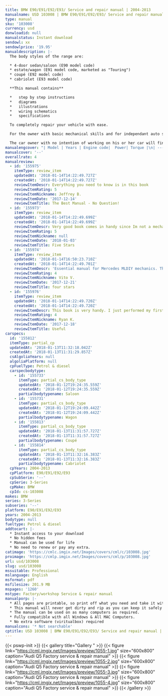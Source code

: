 ```yaml
---
title: BMW E90/E91/E92/E93/ Service and repair manual | 2004-2013
manualname: USD 103008 | BMW E90/E91/E92/E93/ Service and repair manual | 2004-2013
type: manual
sku: '103008'
currency: usd
donwloadid: null
manualstatus: Instant download
sendowl: xx
sendowlprice: '19.95'
manualdescription: |-
  The body styles of the range are:

  * 4-door sedan/saloon (E90 model code)
  * estate/wagon (E91 model code, marketed as "Touring")
  * coupé (E92 model code)
  * cabriolet (E93 model code)

  **This manual contains**

  *   step by step instructions
  *   diagrams
  *   illustrations
  *   wiring schematics
  *   specifications 

  To completely repair your vehicle with ease.

  For the owner with basic mechanical skills and for independant auto service professionals, this manual includes the same specifications and procedures available to an authorised dealer service department. 

  The car owner with no intention of working on his or her car will find that owning and referring to this manual makes it possible to be better informed and to more knowledgeably discuss repairs with an automotive technician. 
manualengcover: "| Model | Years | Engine code|  Power| Torque |\n| --- | --- | --- |  --- |  --- |\n| 323i| 2005–2007 | N52B25| 130\_kW (174\_hp)| 230\_N·m (170\_lb·ft)|\n| 323i| 2007–2013 | N52B25| 149\_kW (200\_hp) | 244\_N·m (180\_lb·ft)|\n| 325i| 2005–2007 | N52B25O1| 160\_kW (215\_hp)| 250\_N·m (184\_lb·ft)|\n| 325i| 2007–2013 | N53B30U0| 160\_kW (215\_hp) | 270\_N·m (199\_lb·ft)|\n| 328i| 2007–2013 | N52B30| 172\_kW (231\_hp) | 271\_N·m (200\_lb·ft)|\n| 330i| 2005–2007 | N52B30| 190\_kW (255\_hp)| 300\_N·m (221\_lb·ft)|\n| 330i| 2007–2013 | N52B30| 200\_kW (268\_hp)| 320\_N·m (236\_lb·ft)|\n| 335i| 2006–2009 | N54B30O0| 225\_kW (302\_hp) | 400\_N·m (295\_lb·ft)|\n| 335i| 2009–2013 | N55B30| 225\_kW (302\_hp) | 400\_N·m (295\_lb·ft)|\n| 335is| 2007–2013 | N54B30T0| 240\_kW (322\_hp) | 500\_N·m (369\_lb·ft)|\n| M3 |2007–2013 | S65B40| 309\_kW (414\_hp) | 400\_N·m (295\_lb·ft)|"
manualcover: '--'
overallrate: 4
manualreview:
  - id: '155975'
    itemType: review_item
    updatedAt: '2018-01-14T14:22:49.727Z'
    createdAt: '2018-01-14T14:22:49.727Z'
    reviewItemDescr: Everything you need to know is in this book
    reviewItemRating: 5
    reviewItemNickname: Jeffrey B.
    reviewItemDate: '2017-12-14'
    reviewItemTitle: The Best Manual - No Question!
  - id: '155973'
    itemType: review_item
    updatedAt: '2018-01-14T14:22:49.699Z'
    createdAt: '2018-01-14T14:22:49.699Z'
    reviewItemDescr: Very good book comes in handy since Im not a mechanic I've learned a ton about this car and how its functioning. The added pictures help to visualize what your reading about and make sense out of it. Would definelty recommend it to any Mercedes ML  owner who wants to get to know their vehicle and do some of the work on it themselves.
    reviewItemRating: 5
    reviewItemNickname: null
    reviewItemDate: '2018-01-03'
    reviewItemTitle: Five Stars
  - id: '155974'
    itemType: review_item
    updatedAt: '2018-01-14T16:50:23.710Z'
    createdAt: '2018-01-14T14:22:49.701Z'
    reviewItemDescr: 'Essential manual for Mercedes MLDIY mechanics. The plot is a bit dull, but the pictures are interesting.'
    reviewItemRating: 4
    reviewItemNickname: Vito V.
    reviewItemDate: '2017-12-21'
    reviewItemTitle: four stars
  - id: '155976'
    itemType: review_item
    updatedAt: '2018-01-14T14:22:49.720Z'
    createdAt: '2018-01-14T14:22:49.720Z'
    reviewItemDescr: This book is very handy. I just performed my first oil change with it. The directions are clear and straighforward. Thank you
    reviewItemRating: 4
    reviewItemNickname: Ryan K.
    reviewItemDate: '2017-12-18'
    reviewItemTitle: Useful
carspecs:
  id: '155812'
  itemType: partial_cp
  updatedAt: '2018-01-13T11:32:18.042Z'
  createdAt: '2018-01-13T11:31:29.857Z'
  csAlgoliaYears: null
  algoliaPlatform: null
  cpFuelType: Petrol & diesel
  carspecbodytype:
    - id: '155733'
      itemType: partial_cs_body_type
      updatedAt: '2018-01-12T19:24:35.559Z'
      createdAt: '2018-01-12T19:24:35.559Z'
      partialbodytypename: Saloon
    - id: '155731'
      itemType: partial_cs_body_type
      updatedAt: '2018-01-12T19:24:09.442Z'
      createdAt: '2018-01-12T19:24:09.442Z'
      partialbodytypename: Wagon
    - id: '155813'
      itemType: partial_cs_body_type
      updatedAt: '2018-01-13T11:31:57.727Z'
      createdAt: '2018-01-13T11:31:57.727Z'
      partialbodytypename: Coupé
    - id: '155814'
      itemType: partial_cs_body_type
      updatedAt: '2018-01-13T11:32:16.383Z'
      createdAt: '2018-01-13T11:32:16.383Z'
      partialbodytypename: Cabriolet
  cpYears: 2004-2013
  cpPlatform: E90/E91/E92/E93
  cpSubSerie: '--'
  cpSerie: 3-Series
  cpMake: BMW
  cpId: cs-103008
makes: BMW
series: 3-Series
subseries: '--'
platform: E90/E91/E92/E93
years: 2004-2013
bodytype: null
fueltype: Petrol & diesel
addtocart: |-
  * Instant access to your download
  * No hidden fees
  * Manual can be used for life
  * No need to renew or pay any extra.
catimage: 'https://cmlc.imgix.net/Images/covers/cml/c/103008.jpg'
proimage: 'https://cmlp.imgix.net/Images/covers/cml/p/103008.jpg'
url: usd/103008
slug: usd/103008
mssuitable: Professional
mslanguage: English
msformat: pdf
msfilesize: 201.9 MB
mspages: '1260'
mstype: Factory/workshop Service & repair manual
manualporp: |-
  * All pages are printable, so print off what you need and take it with you into the garage or workshop
  * This manual will never get dirty and rip as you can keep it safely on your PC and print the pages you need in matter of seconds.
  * The manual can be used on as many computers as required.
  * Fully compatible with all Windows & All MAC Computers.
  * No extra software (viritualbox) required
manualcons: '* Not searchable'
cptitle: USD 103008 | BMW E90/E91/E92/E93/ Service and repair manual | 2004-2013
---
```


{{< pswp-init >}}
{{< gallery title="Gallery " >}}
{{< figure link="https://cml.imgix.net/Images/preview/1055-1.jpg" size="600x800" caption="Audi Q5 Factory service & repair manual" >}}
{{< figure link="https://cml.imgix.net/Images/preview/1055-2.jpg" size="600x800" caption="Audi Q5 Factory service & repair manual" >}}
{{< figure link="https://cml.imgix.net/Images/preview/1055-3.jpg" size="600x800" caption="Audi Q5 Factory service & repair manual" >}}
{{< figure link="https://cml.imgix.net/Images/preview/1055-4.jpg" size="600x800" caption="Audi Q5 Factory service & repair manual" >}}
{{< /gallery >}}